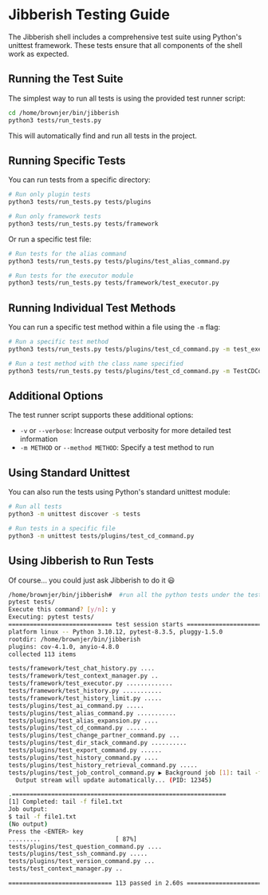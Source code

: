 # Jibberish Testing Guide

The Jibberish shell includes a comprehensive test suite using Python's unittest framework. These tests ensure that all components of the shell work as expected.

## Running the Test Suite

The simplest way to run all tests is using the provided test runner script:

```bash
cd /home/brownjer/bin/jibberish
python3 tests/run_tests.py
```

This will automatically find and run all tests in the project.

## Running Specific Tests

You can run tests from a specific directory:

```bash
# Run only plugin tests
python3 tests/run_tests.py tests/plugins

# Run only framework tests
python3 tests/run_tests.py tests/framework
```

Or run a specific test file:

```bash
# Run tests for the alias command
python3 tests/run_tests.py tests/plugins/test_alias_command.py

# Run tests for the executor module
python3 tests/run_tests.py tests/framework/test_executor.py
```

## Running Individual Test Methods

You can run a specific test method within a file using the `-m` flag:

```bash
# Run a specific test method
python3 tests/run_tests.py tests/plugins/test_cd_command.py -m test_execute_home_directory

# Run a test method with the class name specified
python3 tests/run_tests.py tests/plugins/test_cd_command.py -m TestCDCommand.test_execute_home_directory
```

## Additional Options

The test runner script supports these additional options:

- `-v` or `--verbose`: Increase output verbosity for more detailed test information
- `-m METHOD` or `--method METHOD`: Specify a test method to run

## Using Standard Unittest

You can also run the tests using Python's standard unittest module:

```bash
# Run all tests
python3 -m unittest discover -s tests

# Run tests in a specific file
python3 -m unittest tests/plugins/test_cd_command.py
```

## Using Jibberish to Run Tests

Of course... you could just ask Jibberish to do it 😃
```bash
/home/brownjer/bin/jibberish#  #run all the python tests under the tests directory
pytest tests/
Execute this command? [y/n]: y
Executing: pytest tests/
============================= test session starts ==============================
platform linux -- Python 3.10.12, pytest-8.3.5, pluggy-1.5.0
rootdir: /home/brownjer/bin/jibberish
plugins: cov-4.1.0, anyio-4.8.0
collected 113 items

tests/framework/test_chat_history.py ....                                [  3%]
tests/framework/test_context_manager.py ..                               [  5%]
tests/framework/test_executor.py .............                           [ 16%]
tests/framework/test_history.py ...........                              [ 26%]
tests/framework/test_history_limit.py .....                              [ 30%]
tests/plugins/test_ai_command.py .....                                   [ 35%]
tests/plugins/test_alias_command.py ...........                          [ 45%]
tests/plugins/test_alias_expansion.py ....                               [ 48%]
tests/plugins/test_cd_command.py ......                                  [ 53%]
tests/plugins/test_change_partner_command.py ...                         [ 56%]
tests/plugins/test_dir_stack_command.py ..........                       [ 65%]
tests/plugins/test_export_command.py ......                              [ 70%]
tests/plugins/test_history_command.py ....                               [ 74%]
tests/plugins/test_history_retrieval_command.py .....                    [ 78%]
tests/plugins/test_job_control_command.py ▶ Background job [1]: tail -f file1.txt
  Output stream will update automatically... (PID: 12345)

.============================================================
[1] Completed: tail -f file1.txt
Job output:
$ tail -f file1.txt
(No output)
Press the <ENTER> key
.........                     [ 87%]
tests/plugins/test_question_command.py ....                              [ 91%]
tests/plugins/test_ssh_command.py .....                                  [ 95%]
tests/plugins/test_version_command.py ...                                [ 98%]
tests/test_context_manager.py ..                                         [100%]

============================= 113 passed in 2.60s ==============================
```
